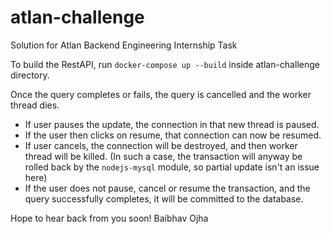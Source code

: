 # atlan-challenge

Solution for Atlan Backend Engineering Internship Task

To build the RestAPI, run `docker-compose up --build` inside atlan-challenge directory.

Once the query completes or fails, the query is cancelled and the worker thread dies.

- If user pauses the update, the connection in that new thread is paused.
- If the user then clicks on resume, that connection can now be resumed.
- If user cancels, the connection will be destroyed, and then worker thread will be killed.
  (In such a case, the transaction will anyway be rolled back by the `nodejs-mysql` module, so partial update isn't an issue here)
- If the user does not pause, cancel or resume the transaction, and the query successfully completes, it will be committed to the database.

Hope to hear back from you soon!
Baibhav Ojha
